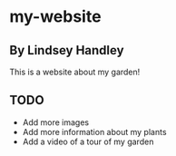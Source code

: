 # my-website
## By Lindsey Handley
This is a website about my garden! 

## TODO
* Add more images
* Add more information about my plants
* Add a video of a tour of my garden
